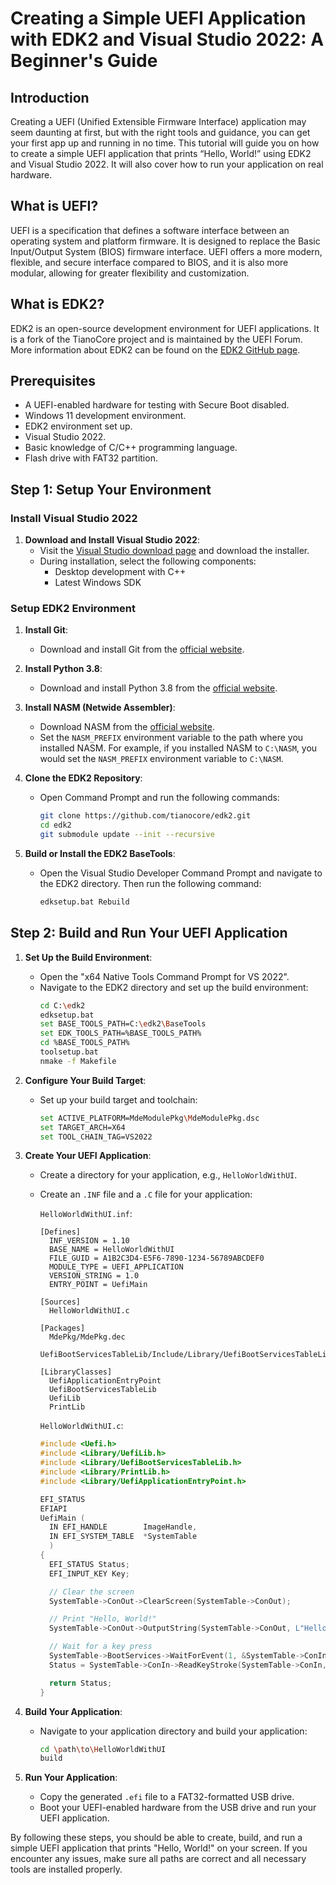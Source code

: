 # Creating a Simple UEFI Application with EDK2 and Visual Studio 2022: A Beginner's Guide

## Introduction

Creating a UEFI (Unified Extensible Firmware Interface) application may seem daunting at first, but with the right tools and guidance, you can get your first app up and running in no time. This tutorial will guide you on how to create a simple UEFI application that prints “Hello, World!” using EDK2 and Visual Studio 2022. It will also cover how to run your application on real hardware.

## What is UEFI?

UEFI is a specification that defines a software interface between an operating system and platform firmware. It is designed to replace the Basic Input/Output System (BIOS) firmware interface. UEFI offers a more modern, flexible, and secure interface compared to BIOS, and it is also more modular, allowing for greater flexibility and customization.

## What is EDK2?

EDK2 is an open-source development environment for UEFI applications. It is a fork of the TianoCore project and is maintained by the UEFI Forum. More information about EDK2 can be found on the [EDK2 GitHub page](https://github.com/tianocore/edk2).

## Prerequisites

- A UEFI-enabled hardware for testing with Secure Boot disabled.
- Windows 11 development environment.
- EDK2 environment set up.
- Visual Studio 2022.
- Basic knowledge of C/C++ programming language.
- Flash drive with FAT32 partition.

## Step 1: Setup Your Environment

### Install Visual Studio 2022

1. **Download and Install Visual Studio 2022**:
   - Visit the [Visual Studio download page](https://visualstudio.microsoft.com/downloads/) and download the installer.
   - During installation, select the following components:
     - Desktop development with C++
     - Latest Windows SDK

### Setup EDK2 Environment

1. **Install Git**:
   - Download and install Git from the [official website](https://git-scm.com/downloads).

2. **Install Python 3.8**:
   - Download and install Python 3.8 from the [official website](https://www.python.org/downloads/).

3. **Install NASM (Netwide Assembler)**:
   - Download NASM from the [official website](https://www.nasm.us/).
   - Set the `NASM_PREFIX` environment variable to the path where you installed NASM. For example, if you installed NASM to `C:\NASM`, you would set the `NASM_PREFIX` environment variable to `C:\NASM`.

4. **Clone the EDK2 Repository**:
   - Open Command Prompt and run the following commands:
     ```sh
     git clone https://github.com/tianocore/edk2.git
     cd edk2
     git submodule update --init --recursive
     ```
5. **Build or Install the EDK2 BaseTools**:
   - Open the Visual Studio Developer Command Prompt and navigate to the EDK2 directory. Then run the following command:
     ```sh
     edksetup.bat Rebuild
     ```

## Step 2: Build and Run Your UEFI Application

1. **Set Up the Build Environment**:
   - Open the "x64 Native Tools Command Prompt for VS 2022".
   - Navigate to the EDK2 directory and set up the build environment:
     ```sh
     cd C:\edk2
     edksetup.bat
     set BASE_TOOLS_PATH=C:\edk2\BaseTools
     set EDK_TOOLS_PATH=%BASE_TOOLS_PATH%
     cd %BASE_TOOLS_PATH%
     toolsetup.bat
     nmake -f Makefile
     ```

2. **Configure Your Build Target**:
   - Set up your build target and toolchain:
     ```sh
     set ACTIVE_PLATFORM=MdeModulePkg\MdeModulePkg.dsc
     set TARGET_ARCH=X64
     set TOOL_CHAIN_TAG=VS2022
     ```

3. **Create Your UEFI Application**:
   - Create a directory for your application, e.g., `HelloWorldWithUI`.
   - Create an `.INF` file and a `.C` file for your application:

     `HelloWorldWithUI.inf`:
     ```plaintext
     [Defines]
       INF_VERSION = 1.10
       BASE_NAME = HelloWorldWithUI
       FILE_GUID = A1B2C3D4-E5F6-7890-1234-56789ABCDEF0
       MODULE_TYPE = UEFI_APPLICATION
       VERSION_STRING = 1.0
       ENTRY_POINT = UefiMain

     [Sources]
       HelloWorldWithUI.c

     [Packages]
       MdePkg/MdePkg.dec
       UefiBootServicesTableLib/Include/Library/UefiBootServicesTableLib.h

     [LibraryClasses]
       UefiApplicationEntryPoint
       UefiBootServicesTableLib
       UefiLib
       PrintLib
     ```

     `HelloWorldWithUI.c`:
     ```c
     #include <Uefi.h>
     #include <Library/UefiLib.h>
     #include <Library/UefiBootServicesTableLib.h>
     #include <Library/PrintLib.h>
     #include <Library/UefiApplicationEntryPoint.h>

     EFI_STATUS
     EFIAPI
     UefiMain (
       IN EFI_HANDLE        ImageHandle,
       IN EFI_SYSTEM_TABLE  *SystemTable
       )
     {
       EFI_STATUS Status;
       EFI_INPUT_KEY Key;

       // Clear the screen
       SystemTable->ConOut->ClearScreen(SystemTable->ConOut);

       // Print "Hello, World!"
       SystemTable->ConOut->OutputString(SystemTable->ConOut, L"Hello, World!\nPress any key to continue...\n");

       // Wait for a key press
       SystemTable->BootServices->WaitForEvent(1, &SystemTable->ConIn->WaitForKey, &Index);
       Status = SystemTable->ConIn->ReadKeyStroke(SystemTable->ConIn, &Key);

       return Status;
     }
     ```

4. **Build Your Application**:
   - Navigate to your application directory and build your application:
     ```sh
     cd \path\to\HelloWorldWithUI
     build
     ```

5. **Run Your Application**:
   - Copy the generated `.efi` file to a FAT32-formatted USB drive.
   - Boot your UEFI-enabled hardware from the USB drive and run your UEFI application.

By following these steps, you should be able to create, build, and run a simple UEFI application that prints "Hello, World!" on your screen. If you encounter any issues, make sure all paths are correct and all necessary tools are installed properly.

